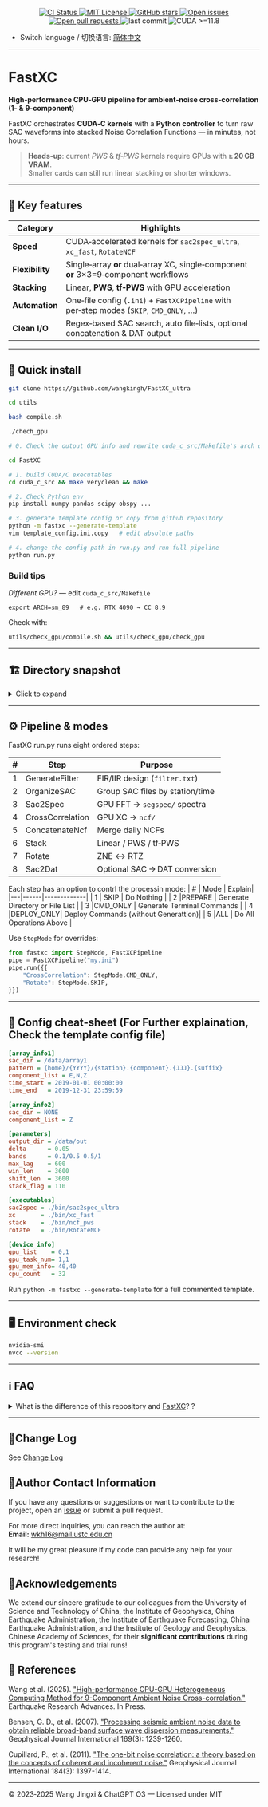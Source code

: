 <p align="center">
  <a href="https://github.com/wangkingh/FastXC/actions">
    <img src="https://img.shields.io/github/actions/workflow/status/wangkingh/FastXC_ultra/ci.yml?branch=main&label=CI&logo=github" alt="CI Status">
  </a>
  <a href="LICENSE">
    <img src="https://img.shields.io/github/license/wangkingh/FastXC_ultra?color=blue&logo=open-source-initiative" alt="MIT License">
  </a>
  <a href="https://github.com/wangkingh/FastXC/stargazers">
    <img src="https://img.shields.io/github/stars/wangkingh/FastXC_ultra?style=social" alt="GitHub stars">
  </a>
  <a href="https://github.com/wangkingh/FastXC/issues">
    <img src="https://img.shields.io/github/issues/wangkingh/FastXC_ultra?logo=github" alt="Open issues">
  </a>
  <a href="https://github.com/wangkingh/FastXC/pulls">
    <img src="https://img.shields.io/github/issues-pr/wangkingh/FastXC_ultra?logo=github" alt="Open pull requests">
  </a>
  <img src="https://img.shields.io/github/last-commit/wangkingh/FastXC_ultra?logo=git" alt="last commit">
  <img src="https://img.shields.io/badge/CUDA-11.8%2B-green?logo=nvidia" alt="CUDA >=11.8">
</p>



* Switch language / 切换语言: [简体中文](README.zh-CN.md)

---

# FastXC
**High‑performance CPU‑GPU pipeline for ambient‑noise cross‑correlation (1‑ & 9‑component)**

FastXC orchestrates **CUDA‑C kernels** with a **Python controller** to turn raw SAC waveforms
into stacked Noise Correlation Functions — in minutes, not hours.

> **Heads‑up**: current *PWS* & *tf‑PWS* kernels require GPUs with **≥ 20 GB VRAM**.  
> Smaller cards can still run linear stacking or shorter windows.

---

## 🚩 Key features
| Category | Highlights |
|----------|------------|
| **Speed** | CUDA‑accelerated kernels for `sac2spec_ultra`, `xc_fast`, `RotateNCF` |
| **Flexibility** | Single‑array **or** dual‑array XC, single‑component **or** 3×3=9‑component workflows |
| **Stacking** | Linear, **PWS**, **tf‑PWS** with GPU acceleration |
| **Automation** | One‑file config (`.ini`) + `FastXCPipeline` with per‑step modes (`SKIP`, `CMD_ONLY`, …) |
| **Clean I/O** | Regex‑based SAC search, auto file‑lists, optional concatenation & DAT output |

---

## 🌱 Quick install
```bash
git clone https://github.com/wangkingh/FastXC_ultra

cd utils

bash compile.sh

./chech_gpu

# 0. Check the output GPU info and rewrite cuda_c_src/Makefile's arch option

cd FastXC

# 1. build CUDA/C executables
cd cuda_c_src && make veryclean && make

# 2. Check Python env
pip install numpy pandas scipy obspy ...

# 3. generate template config or copy from github repository
python -m fastxc --generate-template
vim template_config.ini.copy   # edit absolute paths

# 4. change the config path in run.py and run full pipeline
python run.py
```

### Build tips
*Different GPU?* — edit `cuda_c_src/Makefile`  
```
export ARCH=sm_89   # e.g. RTX 4090 → CC 8.9
```
Check with:
```bash
utils/check_gpu/compile.sh && utils/check_gpu/check_gpu
```

---

## 🏗 Directory snapshot
<details>
<summary>Click to expand</summary>

```text
cuda_c_src/          CUDA kernels + Makefiles
  ├─ sac2spec_stable/ converting sac to spectrum
  ├─ sac2spec_ultra/  converting sac to spectrum using some other filters
  ├─ xc/              calculating cross-spectrum between sepctrum
  ├─ ncf_pws/         stacking NCFs
  ├─ rotate/          Rotating NCFs from ENZ coordiate to RTZ coordinate
  ├─ Makefile
fastxc/              Python orchestrator
  ├─ cmd_generator/  build *.cmds.txt
  ├─ cmd_deployer/   dispatch commands
  ├─ list_generator/ build file‑lists
  └─ utils/          config parser, filter design, …
bin/
  ├─ sac2spec_stable
  ├─ sac2spec_ultra
  ├─ xc_fast
  ├─ ncf_pws
  ├─ RotateNCF
utils/
  ├─ check_gpu/    Check the GPUs' capability
  ├─ extract.py    Python scripts convert the "bigsac" to sac after Cross-Correlation
  ├─ GPU_vs_CPU.png

config/              example *.ini
run.py               minimal launcher
```
</details>

---

## ⚙️ Pipeline & modes
FastXC run.py runs eight ordered steps:

| # | Step | Purpose |
|---|------|---------|
| 1 | GenerateFilter     | FIR/IIR design (`filter.txt`)          |
| 2 | OrganizeSAC        | Group SAC files by station/time        |
| 3 | Sac2Spec           | GPU FFT → `segspec/` spectra           |
| 4 | CrossCorrelation   | GPU XC → `ncf/`                        |
| 5 | ConcatenateNcf     | Merge daily NCFs                       |
| 6 | Stack              | Linear / PWS / tf‑PWS                  |
| 7 | Rotate             | ZNE ↔ RTZ                              |
| 8 | Sac2Dat            | Optional SAC → DAT conversion          |


Each step has an option to contrl the processin mode:
| # | Mode | Explain|
|---|------|-------------|
| 1 | SKIP      | Do Nothing                           |
| 2 |PREPARE    | Generate Directory or File List      |
| 3 |CMD_ONLY   | Generate Terminal Commands           |
| 4 |DEPLOY_ONLY| Deploy Commands (without Generattion)|
| 5 |ALL        | Do All Operations Above              |

Use `StepMode` for overrides:

```python
from fastxc import StepMode, FastXCPipeline
pipe = FastXCPipeline("my.ini")
pipe.run({{
    "CrossCorrelation": StepMode.CMD_ONLY,
    "Rotate": StepMode.SKIP,
}})
```

---

## 📝 Config cheat‑sheet (For Further explaination, Check the template config file)
```ini
[array_info1]
sac_dir = /data/array1
pattern = {home}/{YYYY}/{station}.{component}.{JJJ}.{suffix}
component_list = E,N,Z
time_start = 2019-01-01 00:00:00
time_end   = 2019-12-31 23:59:59

[array_info2]
sac_dir = NONE
component_list = Z

[parameters]
output_dir = /data/out
delta      = 0.05
bands      = 0.1/0.5 0.5/1
max_lag    = 600
win_len    = 3600
shift_len  = 3600
stack_flag = 110

[executables]
sac2spec = ./bin/sac2spec_ultra
xc       = ./bin/xc_fast
stack    = ./bin/ncf_pws
rotate   = ./bin/RotateNCF

[device_info]
gpu_list    = 0,1
gpu_task_num= 1,1
gpu_mem_info= 40,40
cpu_count   = 32
```
Run `python -m fastxc --generate-template` for a full commented template.

---

## 🖥 Environment check
```bash
nvidia-smi
nvcc --version
```

---

## ℹ️ FAQ
<details><summary>What is the difference of this repository and 
  <a href="https://github.com/wangkingh/FastXC" target="_blank">FastXC</a>? ?
</summary>

1. **Higher-sample-rate support:**
    The CUDA batch implemention of *PWS* / *tf-PWS* has been redesigned, so the programe can handle data recorded at much higher sampling rate.

2. **Disk-Friendly NCF output:**
    In the **xc** stage, each segment’s NCF is now **appended to the end of the existing file** instead of being written to a brand‑new file.

3. **Removal of “dual” mode:**  
    We dropped the *dual* workflow. Cross‑correlation and stacking now run in a single high‑performance mode—faster, but it does consume more disk space.

4. **Time‑Stamp filtering:**  
    You can pass a time‑list file to include only those SAC files that fall on the Time-Stamp.

5. **Cleaner configuration:**  
    The config file has been overhauled: common settings are up front, while expert‑level parameters sit under some **advanced-** sections, making self‑configuration easier.

</details>

---

## 📒Change Log
See [Change Log](changelog.md)
## 📧Author Contact Information

If you have any questions or suggestions or want to contribute to the project, open an [issue](https://github.com/wangkingh/FastXC/issues) or submit a pull request.

For more direct inquiries, you can reach the author at:  
**Email:** [wkh16@mail.ustc.edu.cn](mailto:wkh16@mail.ustc.edu.cn)

It will be my great pleasure if my code can provide any help for your research!

## 🙏Acknowledgements
We extend our sincere gratitude to our colleagues from the University of Science and Technology of China, the Institute of Geophysics, China Earthquake Administration, the Institute of Earthquake Forecasting, China Earthquake Administration, and the Institute of Geology and Geophysics, Chinese Academy of Sciences, for their __significant contributions__ during this program's testing and trial runs!

## 📜 References
Wang et al. (2025). ["High-performance CPU-GPU Heterogeneous Computing Method for 9-Component Ambient Noise Cross-correlation."](https://doi.org/10.1016/j.eqrea.2024.100357) Earthquake Research Advances. In Press.


Bensen, G. D., et al. (2007). ["Processing seismic ambient noise data to obtain reliable broad-band surface wave dispersion measurements."](https://dx.doi.org/10.1111/j.1365-246x.2007.03374.x) Geophysical Journal International 169(3): 1239-1260.


Cupillard, P., et al. (2011). ["The one-bit noise correlation: a theory based on the concepts of coherent and incoherent noise."](https://doi.org/10.1111/j.1365-246X.2010.04923.x) Geophysical Journal International 184(3): 1397-1414.

---

© 2023‑2025 Wang Jingxi & ChatGPT O3 — Licensed under MIT
